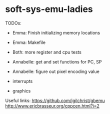 # soft-sys-emu-ladies

TODOs:
- Emma: Finish initializing memory locations
- Emma: Makefile
- Both: more register and cpu tests
- Annabelle: get and set functions for PC, SP
- Annabelle: figure out pixel encoding value


- interrupts
- graphics

Useful links:
https://github.com/jgilchrist/gbemu
http://www.ericbrasseur.org/cppcen.html?i=2
